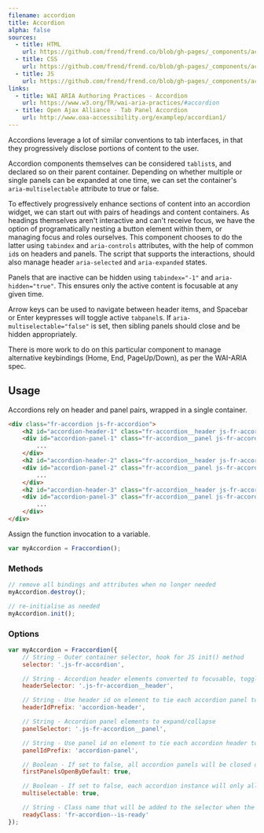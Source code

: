 ```yaml
---
filename: accordion
title: Accordion
alpha: false
sources:
  - title: HTML
    url: https://github.com/frend/frend.co/blob/gh-pages/_components/accordion/accordion.html
  - title: CSS
    url: https://github.com/frend/frend.co/blob/gh-pages/_components/accordion/accordion.css
  - title: JS
    url: https://github.com/frend/frend.co/blob/gh-pages/_components/accordion/accordion.js
links:
  - title: WAI ARIA Authoring Practices - Accordion
    url: https://www.w3.org/TR/wai-aria-practices/#accordion
  - title: Open Ajax Alliance - Tab Panel Accordion
    url: http://www.oaa-accessibility.org/examplep/accordian1/
---
```


Accordions leverage a lot of similar conventions to tab interfaces, in that they progressively disclose portions of content to the user.

Accordion components themselves can be considered `tablist`s, and declared so on their parent container. Depending on whether multiple or single panels can be expanded at one time, we can set the container's `aria-multiselectable` attribute to true or false.

To effectively progressively enhance sections of content into an accordion widget, we can start out with pairs of headings and content containers. As headings themselves aren't interactive and can't receive focus, we have the option of programatically nesting a button element within them, or managing focus and roles ourselves. This component chooses to do the latter using `tabindex` and `aria-controls` attributes, with the help of common `id`s on headers and panels. The script that supports the interactions, should also manage header `aria-selected` and `aria-expanded` states.

Panels that are inactive can be hidden using `tabindex="-1"` and `aria-hidden="true"`. This ensures only the active content is focusable at any given time.

Arrow keys can be used to navigate between header items, and Spacebar or Enter keypresses will toggle active `tabpanel`s. If `aria-multiselectable="false"` is set, then sibling panels should close and be hidden appropriately.

There is more work to do on this particular component to manage alternative keybindings (Home, End, PageUp/Down), as per the WAI-ARIA spec.

## Usage

Accordions rely on header and panel pairs, wrapped in a single container.

~~~ html
<div class="fr-accordion js-fr-accordion">
	<h2 id="accordion-header-1" class="fr-accordion__header js-fr-accordion__header">...</h2>
	<div id="accordion-panel-1" class="fr-accordion__panel js-fr-accordion__panel">
		...
	</div>
	<h2 id="accordion-header-2" class="fr-accordion__header js-fr-accordion__header">...</h2>
	<div id="accordion-panel-2" class="fr-accordion__panel js-fr-accordion__panel">
		...
	</div>
	<h2 id="accordion-header-3" class="fr-accordion__header js-fr-accordion__header">...</h2>
	<div id="accordion-panel-3" class="fr-accordion__panel js-fr-accordion__panel">
		...
	</div>
</div>
~~~

Assign the function invocation to a variable.

~~~ js
var myAccordion = Fraccordion();
~~~

### Methods

~~~ js
// remove all bindings and attributes when no longer needed
myAccordion.destroy();

// re-initialise as needed
myAccordion.init();
~~~

### Options

~~~ js
var myAccordion = Fraccordion({
	// String - Outer container selector, hook for JS init() method
	selector: '.js-fr-accordion',

	// String - Accordion header elements converted to focusable, togglable elements
	headerSelector: '.js-fr-accordion__header',

	// String - Use header id on element to tie each accordion panel to its header - see panelIdPrefix
	headerIdPrefix: 'accordion-header',

	// String - Accordion panel elements to expand/collapse
	panelSelector: '.js-fr-accordion__panel',

	// String - Use panel id on element to tie each accordion header to its panel - see headerIdPrefix
	panelIdPrefix: 'accordion-panel',

	// Boolean - If set to false, all accordion panels will be closed on init()
	firstPanelsOpenByDefault: true,

	// Boolean - If set to false, each accordion instance will only allow a single panel to be open at a time
	multiselectable: true,

	// String - Class name that will be added to the selector when the component has been initialised
	readyClass: 'fr-accordion--is-ready'
});
~~~
